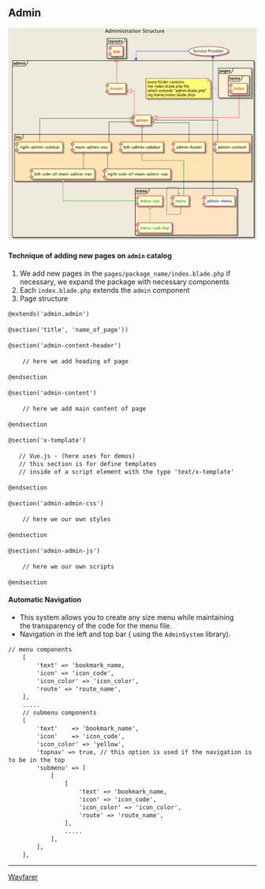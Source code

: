 Admin
-

![](../../../images/views/admin/viewsAdminStructureComponent.png)

#### Technique of adding new pages on `admin` catalog 

1. We add new pages in the `pages/package_name/index.blade.php` 
	if necessary, we expand the package with necessary components 	
2. Each `index.blade.php` extends the `admin` component  
3. Page structure 
 
````
@extends('admin.admin')

@section('title', 'name_of_page'))

@section('admin-content-header')

    // here we add heading of page

@endsection

@section('admin-content')

    // here we add main content of page

@endsection

@section('x-template')

   // Vue.js - (here uses for demos)
   // this section is for define templates 
   // inside of a script element with the type 'text/x-template'

@endsection

@section('admin-admin-css')

    // here we our own styles

@endsection

@section('admin-admin-js')

    // here we our own scripts

@endsection
````
#### Automatic Navigation
* This system allows you to create any size menu while maintaining  
    the transparency of the code for the menu file.
* Navigation in the left and top bar ( using the `AdminSystem` library).

````
// menu components
    [
        'text' => 'bookmark_name,
        'icon' => 'icon_code',
        'icon_color' => 'icon_color',
        'route' => 'route_name',
    ],
    .....
    // submenu components
    [
        'text'    => 'bookmark_name',
        'icon'    => 'icon_code',
        'icon_color' => 'yellow',
        'topnav' => true, // this option is used if the navigation is to be in the top
        'submenu' => [
            [
                [
                    'text' => 'bookmark_name,
                    'icon' => 'icon_code',
                    'icon_color' => 'icon_color',
                    'route' => 'route_name',
                ],
                .....
            ],
        ],
    ],
````
***
[Wayfarer](../../../../README.md)  
